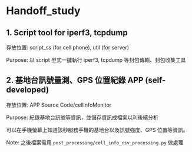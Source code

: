 # Handoff_study

## 1. Script tool for iperf3, tcpdump

存放位置: script_ss (for cell phone), util (for server)

Purpose: 以 script 型式一鍵執行 iperf3, tcpdump 等封包傳輸、封包收集工具
 
## 2. 基地台訊號量測、GPS 位置紀錄 APP (self-developed)

存放位置: APP Source Code/cellInfoMonitor

Purpose: 紀錄基地台訊號等資訊，並儲存資訊成檔案以利後續分析

可以在手機螢幕上知道該秒服務手機的基地台以及訊號強度、GPS 位置等資訊。

Note: 之後檔案需用 `post_processing/cell_info_csv_processing.py` 做處理



